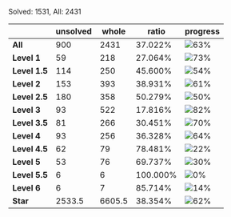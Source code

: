 Solved: 1531, All: 2431

| |unsolved|whole|ratio|progress|
|----|----|----|----|----|
|**All**| 900 | 2431 | 37.022%| ![63%](https://progress-bar.dev/63?title=All) |
|**Level 1**| 59 | 218 | 27.064%| ![73%](https://progress-bar.dev/73?title=Level+1++)|
|**Level 1.5**| 114 | 250 | 45.600%| ![54%](https://progress-bar.dev/54?title=Level+1.5)|
|**Level 2**| 153 | 393 | 38.931%| ![61%](https://progress-bar.dev/61?title=Level+2++)|
|**Level 2.5**| 180 | 358 | 50.279%| ![50%](https://progress-bar.dev/50?title=Level+2.5)|
|**Level 3**| 93 | 522 | 17.816%| ![82%](https://progress-bar.dev/82?title=Level+3++)|
|**Level 3.5**| 81 | 266 | 30.451%| ![70%](https://progress-bar.dev/70?title=Level+3.5)|
|**Level 4**| 93 | 256 | 36.328%| ![64%](https://progress-bar.dev/64?title=Level+4++)|
|**Level 4.5**| 62 | 79 | 78.481%| ![22%](https://progress-bar.dev/22?title=Level+4.5)|
|**Level 5**| 53 | 76 | 69.737%| ![30%](https://progress-bar.dev/30?title=Level+5++)|
|**Level 5.5**| 6 | 6 | 100.000%| ![0%](https://progress-bar.dev/0?title=Level+5.5)|
|**Level 6**| 6 | 7 | 85.714%| ![14%](https://progress-bar.dev/14?title=Level+6++)|
|**Star**|2533.5 | 6605.5 |38.354%| ![62%](https://progress-bar.dev/62?title=Star) |
